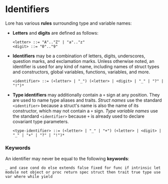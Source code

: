 # Identifiers

Lore has various **rules** surrounding type and variable names:

- **Letters** and **digits** are defined as follows:
  
  ```
  <letter> ::= "A".."Z" | "a".."z"
  <digit> ::= "0".."9"
  ```
- **Identifiers** may be a combination of letters, digits, underscores, question marks, and exclamation marks. Unless otherwise noted, an identifier is used for any kind of name, including names of struct types and constructors, global variables, functions, variables, and more. 
  
  ```
  <identifier> ::= (<letter> | "_") (<letter> | <digit> | "_" | "?" | "!")*
  ```
- **Type identifiers** may additionally contain a `+` sign at any position. They are used to name type aliases and traits.  *Struct names* use the standard `<identifier>` because a struct's name is also the name of its constructor, which may not contain a `+` sign. *Type variable names* use the standard `<identifier>` because `+` is already used to declare covariant type parameters.
  
  ```
  <type-identifier> ::= (<letter> | "_" | "+") (<letter> | <digit> | "_" | "+" | "?" | "!")*
  ```



### Keywords

An identifier may never be equal to the following **keywords**:

```
_ and case cond do else extends false fixed for func if intrinsic let module not object or proc return spec struct then trait true type use var where while yield
```

